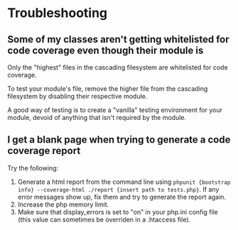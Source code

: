 # Troubleshooting

## Some of my classes aren't getting whitelisted for code coverage even though their module is

Only the "highest" files in the cascading filesystem are whitelisted for code coverage.

To test your module's file, remove the higher file from the cascading filesystem by disabling their respective module.

A good way of testing is to create a "vanilla" testing environment for your module, devoid of anything that isn't required by the module.

## I get a blank page when trying to generate a code coverage report

Try the following:

1. Generate a html report from the command line using `phpunit {bootstrap info} --coverage-html ./report {insert path to tests.php}`. If any error messages show up, fix them and try to generate the report again.
2. Increase the php memory limit.
3. Make sure that display_errors is set to "on" in your php.ini config file (this value can sometimes be overriden in a .htaccess file).
